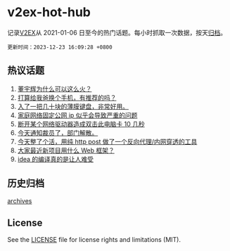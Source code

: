 # v2ex-hot-hub

 记录[V2EX](https://www.v2ex.com/)从 2021-01-06 日至今的热门话题。每小时抓取一次数据，按天[归档](archives)。

`更新时间：2023-12-23 16:09:28 +0800`

## 热议话题

1. [董宇辉为什么可以这么火？](https://www.v2ex.com/t/1002717)
1. [打算给我爸换个手机，有推荐的吗？](https://www.v2ex.com/t/1002690)
1. [入了一把几十块的薄膜键盘，非常好用。](https://www.v2ex.com/t/1002718)
1. [家庭网络固定公网 ip 似乎会导致严重的问题](https://www.v2ex.com/t/1002761)
1. [断开某个网络驱动器造成双击此电脑卡 10 几秒](https://www.v2ex.com/t/1002754)
1. [今天通知裁员了，部门解散。](https://www.v2ex.com/t/1002781)
1. [今天整了个活，用纯 http post 做了一个反向代理/内网穿透的工具](https://www.v2ex.com/t/1002777)
1. [大家最近新项目用什么 Web 框架？](https://www.v2ex.com/t/1002736)
1. [idea 的编译真的是让人难受](https://www.v2ex.com/t/1002742)

## 历史归档

[archives](archives)

## License

See the [LICENSE](LICENSE) file for license rights and limitations (MIT).
